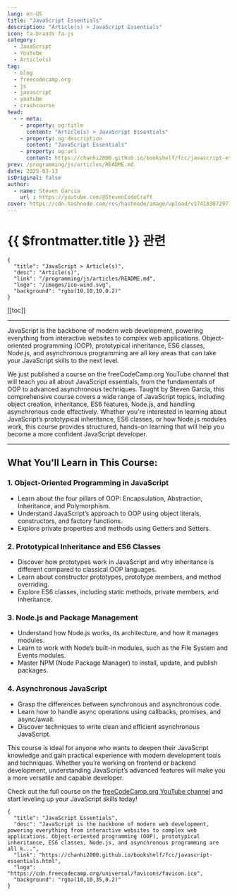 ```yaml
---
lang: en-US
title: "JavaScript Essentials"
description: "Article(s) > JavaScript Essentials"
icon: fa-brands fa-js
category:
  - JavaScript
  - Youtube
  - Article(s)
tag:
  - blog
  - freecodecamp.org
  - js
  - javascript
  - youtube
  - crashcourse
head:
  - - meta:
    - property: og:title
      content: "Article(s) > JavaScript Essentials"
    - property: og:description
      content: "JavaScript Essentials"
    - property: og:url
      content: https://chanhi2000.github.io/bookshelf/fcc/javascript-essentials.html
prev: /programming/js/articles/README.md
date: 2025-03-13
isOriginal: false
author:
  - name: Steven Garcia
    url : https://youtube.com/@StevenCodeCraft
cover: https://cdn.hashnode.com/res/hashnode/image/upload/v1741830729776/b8ebbaab-f0a4-43ae-a820-e305b72072a9.png
---
```


# {{ $frontmatter.title }} 관련

```component VPCard
{
  "title": "JavaScript > Article(s)",
  "desc": "Article(s)",
  "link": "/programming/js/articles/README.md",
  "logo": "/images/ico-wind.svg",
  "background": "rgba(10,10,10,0.2)"
}
```

[[toc]]

---

<SiteInfo
  name="JavaScript Essentials"
  desc="JavaScript is the backbone of modern web development, powering everything from interactive websites to complex web applications. Object-oriented programming (OOP), prototypical inheritance, ES6 classes, Node.js, and asynchronous programming are all k..."
  url="https://freecodecamp.org/news/javascript-essentials"
  logo="https://cdn.freecodecamp.org/universal/favicons/favicon.ico"
  preview="https://cdn.hashnode.com/res/hashnode/image/upload/v1741830729776/b8ebbaab-f0a4-43ae-a820-e305b72072a9.png"/>

JavaScript is the backbone of modern web development, powering everything from interactive websites to complex web applications. Object-oriented programming (OOP), prototypical inheritance, ES6 classes, Node.js, and asynchronous programming are all key areas that can take your JavaScript skills to the next level.

We just published a course on the freeCodeCamp.org YouTube channel that will teach you all about JavaScript essentials, from the fundamentals of OOP to advanced asynchronous techniques. Taught by Steven Garcia, this comprehensive course covers a wide range of JavaScript topics, including object creation, inheritance, ES6 features, Node.js, and handling asynchronous code effectively. Whether you're interested in learning about JavaScript’s prototypical inheritance, ES6 classes, or how Node.js modules work, this course provides structured, hands-on learning that will help you become a more confident JavaScript developer.

---

## What You'll Learn in This Course:

### 1. Object-Oriented Programming in JavaScript

- Learn about the four pillars of OOP: Encapsulation, Abstraction, Inheritance, and Polymorphism.
- Understand JavaScript’s approach to OOP using object literals, constructors, and factory functions.
- Explore private properties and methods using Getters and Setters.

### 2. Prototypical Inheritance and ES6 Classes

- Discover how prototypes work in JavaScript and why inheritance is different compared to classical OOP languages.
- Learn about constructor prototypes, prototype members, and method overriding.
- Explore ES6 classes, including static methods, private members, and inheritance.

### 3. Node.js and Package Management

- Understand how Node.js works, its architecture, and how it manages modules.
- Learn to work with Node’s built-in modules, such as the File System and Events modules.
- Master NPM (Node Package Manager) to install, update, and publish packages.

### 4. Asynchronous JavaScript

- Grasp the differences between synchronous and asynchronous code.
- Learn how to handle async operations using callbacks, promises, and async/await.
- Discover techniques to write clean and efficient asynchronous JavaScript.

This course is ideal for anyone who wants to deepen their JavaScript knowledge and gain practical experience with modern development tools and techniques. Whether you’re working on frontend or backend development, understanding JavaScript’s advanced features will make you a more versatile and capable developer.

Check out the full course on the [<VPIcon icon="fa-brands fa-youtube"/>freeCodeCamp.org YouTube channel](https://youtu.be/876aSEUA_8c) and start leveling up your JavaScript skills today!

<VidStack src="youtube/876aSEUA_8c" />

<!-- TODO: add ARTICLE CARD -->
```component VPCard
{
  "title": "JavaScript Essentials",
  "desc": "JavaScript is the backbone of modern web development, powering everything from interactive websites to complex web applications. Object-oriented programming (OOP), prototypical inheritance, ES6 classes, Node.js, and asynchronous programming are all k...",
  "link": "https://chanhi2000.github.io/bookshelf/fcc/javascript-essentials.html",
  "logo": "https://cdn.freecodecamp.org/universal/favicons/favicon.ico",
  "background": "rgba(10,10,35,0.2)"
}
```
